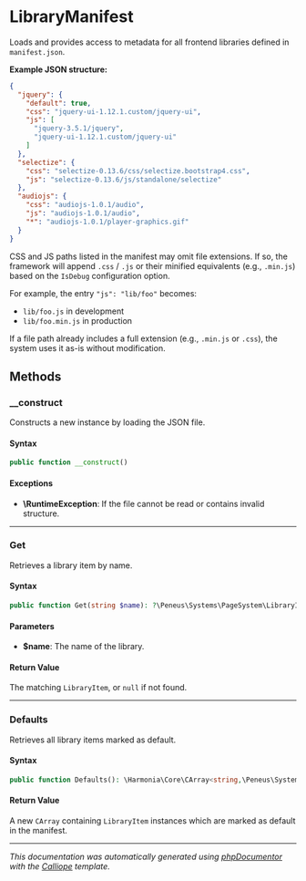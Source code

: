 # LibraryManifest

Loads and provides access to metadata for all frontend libraries defined in
`manifest.json`.

**Example JSON structure:**
```json
{
  "jquery": {
    "default": true,
    "css": "jquery-ui-1.12.1.custom/jquery-ui",
    "js": [
      "jquery-3.5.1/jquery",
      "jquery-ui-1.12.1.custom/jquery-ui"
    ]
  },
  "selectize": {
    "css": "selectize-0.13.6/css/selectize.bootstrap4.css",
    "js": "selectize-0.13.6/js/standalone/selectize"
  },
  "audiojs": {
    "css": "audiojs-1.0.1/audio",
    "js": "audiojs-1.0.1/audio",
    "*": "audiojs-1.0.1/player-graphics.gif"
  }
}
```

CSS and JS paths listed in the manifest may omit file extensions. If so, the
framework will append `.css` / `.js` or their minified equivalents (e.g.,
`.min.js`) based on the `IsDebug` configuration option.

For example, the entry `"js": "lib/foo"` becomes:
- `lib/foo.js` in development
- `lib/foo.min.js` in production

If a file path already includes a full extension (e.g., `.min.js` or `.css`),
the system uses it as-is without modification.

## Methods

### __construct

Constructs a new instance by loading the JSON file.

#### Syntax

```php
public function __construct()
```

#### Exceptions

- **\RuntimeException**: If the file cannot be read or contains invalid structure.

---

### Get

Retrieves a library item by name.

#### Syntax

```php
public function Get(string $name): ?\Peneus\Systems\PageSystem\LibraryItem
```

#### Parameters

- **$name**: The name of the library.

#### Return Value

The matching `LibraryItem`, or `null` if not found.

---

### Defaults

Retrieves all library items marked as default.

#### Syntax

```php
public function Defaults(): \Harmonia\Core\CArray<string,\Peneus\Systems\PageSystem\LibraryItem>
```

#### Return Value

A new `CArray` containing `LibraryItem` instances which are marked as default in the manifest.

---

*This documentation was automatically generated using [phpDocumentor](http://www.phpdoc.org/) with the [Calliope](https://github.com/DaphneWebFramework/Calliope) template.*
